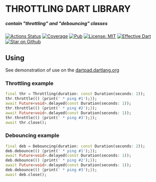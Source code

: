 # THROTTLING DART LIBRARY
##### *contain "throttling" and "debouncing" classes*  
[![Actions Status](https://github.com/PlugFox/throttling/workflows/throttling/badge.svg)](https://github.com/PlugFox/throttling/actions)
[![Coverage](https://codecov.io/gh/PlugFox/throttling/branch/master/graph/badge.svg)](https://codecov.io/gh/PlugFox/throttling)
[![Pub](https://img.shields.io/pub/v/throttling.svg)](https://pub.dev/packages/throttling)
[![License: MIT](https://img.shields.io/badge/license-MIT-purple.svg)](https://opensource.org/licenses/MIT)
[![Effective Dart](https://img.shields.io/badge/style-effective_dart-40c4ff.svg)](https://github.com/tenhobi/effective_dart)
[![Star on Github](https://img.shields.io/github/stars/plugfox/throttling.svg?style=flat&logo=github&colorB=deeppink&label=stars)](https://github.com/PlugFox/throttling)
  
  
## Using  
See demonstration of use on the [dartpad.dartlang.org](https://dartpad.dartlang.org/8630021e5c7ab9d27b74e86372f74c31)
  
### Throttling example
```dart
final thr = Throttling(duration: const Duration(seconds: 2));
thr.throttle(() {print(' * ping #1');});
await Future<void>.delayed(const Duration(seconds: 1));
thr.throttle(() {print(' * ping #2');});
await Future<void>.delayed(const Duration(seconds: 1));
thr.throttle(() {print(' * ping #3');});
await thr.close();
```
  
### Debouncing example
```dart
final deb = Debouncing(duration: const Duration(seconds: 2));
deb.debounce(() {print(' * ping #1');});
await Future<void>.delayed(const Duration(seconds: 1));
deb.debounce(() {print(' * ping #2');});
await Future<void>.delayed(const Duration(seconds: 1));
deb.debounce(() {print(' * ping #3');});
await deb.close();
```
  
  
